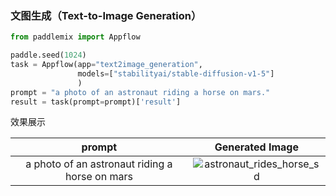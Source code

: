 

### 文图生成（Text-to-Image Generation）


```python
from paddlemix import Appflow

paddle.seed(1024)
task = Appflow(app="text2image_generation",
               models=["stabilityai/stable-diffusion-v1-5"]
               )
prompt = "a photo of an astronaut riding a horse on mars."
result = task(prompt=prompt)['result']
```

效果展示

<div align="center">

| prompt | Generated Image |
|:----:|:----:|
| a photo of an astronaut riding a horse on mars | ![astronaut_rides_horse_sd](https://github.com/LokeZhou/PaddleMIX/assets/13300429/1622fb1e-c841-4531-ad39-9c5092a2456c)|
</div>

